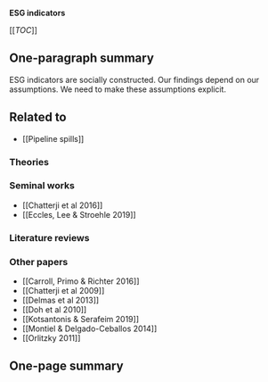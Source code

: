 **ESG indicators**

[[_TOC_]]

## One-paragraph summary

ESG indicators are socially constructed. Our findings depend on our assumptions. We need to make these assumptions explicit.

## Related to
* [[Pipeline spills]]

### Theories

### Seminal works
* [[Chatterji et al 2016]]
* [[Eccles, Lee & Stroehle 2019]]

### Literature reviews

### Other papers
* [[Carroll, Primo & Richter 2016]]
* [[Chatterji et al 2009]]
* [[Delmas et al 2013]]
* [[Doh et al 2010]]
* [[Kotsantonis & Serafeim 2019]]
* [[Montiel & Delgado-Ceballos 2014]]
* [[Orlitzky 2011]]

## One-page summary